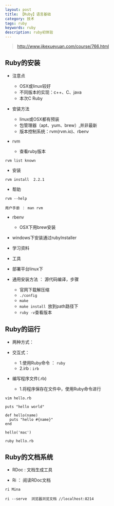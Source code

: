 ```yaml
---
layout: post
title: 【Ruby】语言基础
category: 技术
tags: ruby
keywords: ruby
description: ruby初体验
---
```


> http://www.jikexueyuan.com/course/766.html

## Ruby的安装

* 注意点
  * OSX或linux较好
  * 不同版本的实现：c++、C、java
  * 本次C Ruby

* 安装方法
  * linux或OSX都有预装
  * 包管理器（apt、yum、brew）,并非最新
  * 版本控制系统：rvm(rvm.io)、rbenv

* rvm

  * 查看ruby版本

```
rvm list known
```
 
  * 安装

```
rvm install  2.2.1
```  

  * 帮助

```
rvm --help

用户手册 ： man rvm
```  

* rbenv
  * OSX下用brew安装  

* windows下安装通过rubyInstaller
  
* 学习资料

* 工具

* 部署平台linux下

* 通用安装方法 ： 源代码编译，步骤
  * 官网下载解压缩
  * `./config`
  * `make`
  * `make install `放到path路径下
  * `ruby -v`查看版本

## Ruby的运行

* 两种方式：
* 交互式：
  * 1.使用Ruby命令 ： `ruby`
  * 2.irb : `irb`

* 编写程序文件(.rb)
  * 1.将程序保存在文件中，使用Ruby命令进行

```
vim hello.rb

puts "hello world"

def hello(name)
  puts "hello #{name}"
end

hello('mac')

ruby hello.rb
```  


## Ruby的文档系统

* RDoc : 文档生成工具

* Ri ： 阅读RDoc文档

```
ri Mina

ri --serve  浏览器浏览文档 //localhost:8214
```